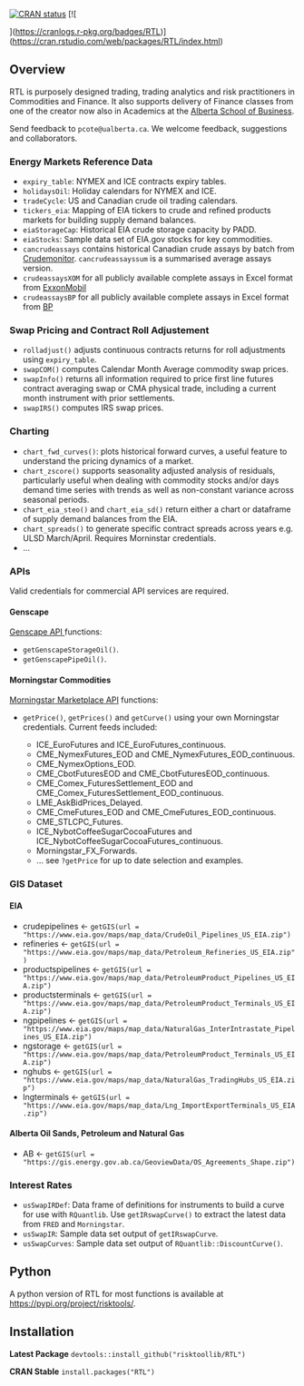<!-- badges: start -->

[![CRAN 
status](https://www.r-pkg.org/badges/version/RTL)](https://cran.r-project.org/package=RTL)
[![

](https://cranlogs.r-pkg.org/badges/RTL)](https://cran.rstudio.com/web/packages/RTL/index.html)

<!-- badges: end --> 



## Overview

RTL is purposely designed trading, trading analytics and risk practitioners in Commodities and Finance. It also supports delivery of Finance classes from one of the creator now also in Academics at the [Alberta School of Business](https://www.ualberta.ca/business/index.html).

Send feedback to `pcote@ualberta.ca`. We welcome feedback, suggestions and collaborators.

### Energy Markets Reference Data

+ `expiry_table`: NYMEX and ICE contracts expiry tables.
+ `holidaysOil`: Holiday calendars for NYMEX and ICE.
+ `tradeCycle`: US and Canadian crude oil trading calendars.
+ `tickers_eia`: Mapping of EIA tickers to crude and refined products markets for building supply demand balances.
+ `eiaStorageCap`: Historical EIA crude storage capacity by PADD.
+ `eiaStocks`: Sample data set of EIA.gov stocks for key commodities.
+ `cancrudeassays` contains historical Canadian crude assays by batch from [Crudemonitor](https://crudemonitor.ca/home.php). `cancrudeassayssum` is a summarised average assays version.
+ `crudeassaysXOM` for all publicly available complete assays in Excel format from [ExxonMobil](https://corporate.exxonmobil.com/Crude-oils/Crude-trading/Crude-oil-blends-by-API-gravity-and-by-sulfur-content#APIgravity)
+ `crudeassaysBP` for all publicly available complete assays in Excel format from [BP](https://www.bp.com/en/global/bp-global-energy-trading/features-and-updates/technical-downloads/crudes-assays.html)

### Swap Pricing and Contract Roll Adjustement

+ `rolladjust()` adjusts continuous contracts returns for roll adjustments using `expiry_table`.
+ `swapCOM()` computes Calendar Month Average commodity swap prices. 
+ `swapInfo()` returns all information required to price first line futures contract averaging swap or CMA physical trade, including a current month instrument with prior settlements. 
+ `swapIRS()` computes IRS swap prices. 

### Charting

+ `chart_fwd_curves()`: plots historical forward curves, a useful feature to understand the pricing dynamics of a market. 
+ `chart_zscore()` supports seasonality adjusted analysis of residuals, particularly useful when dealing with commodity stocks and/or days demand time series with trends as well as non-constant variance across seasonal periods.
+ `chart_eia_steo()` and `chart_eia_sd()` return either a chart or dataframe of supply demand balances from the EIA.
+ `chart_spreads()` to generate specific contract spreads across years e.g. ULSD March/April. Requires Morninstar credentials.
+ ...

### APIs

Valid credentials for commercial API services are required. 

#### Genscape

[Genscape API ](https://developer.genscape.com/) functions:

+ `getGenscapeStorageOil()`.
+ `getGenscapePipeOil()`.

#### Morningstar Commodities

[Morningstar Marketplace API](https://mp.morningstarcommodity.com/marketplace/) functions:

+ `getPrice()`, `getPrices()` and `getCurve()` using your own Morningstar credentials. Current feeds included:

  + ICE_EuroFutures and ICE_EuroFutures_continuous.
  + CME_NymexFutures_EOD and CME_NymexFutures_EOD_continuous.
  + CME_NymexOptions_EOD.
  + CME_CbotFuturesEOD and CME_CbotFuturesEOD_continuous.
  + CME_Comex_FuturesSettlement_EOD and CME_Comex_FuturesSettlement_EOD_continuous.
  + LME_AskBidPrices_Delayed.
  + CME_CmeFutures_EOD and CME_CmeFutures_EOD_continuous.
  + CME_STLCPC_Futures.
  + ICE_NybotCoffeeSugarCocoaFutures and ICE_NybotCoffeeSugarCocoaFutures_continuous.
  + Morningstar_FX_Forwards.
  + ... see `?getPrice` for up to date selection and examples.

### GIS Dataset

#### EIA

+ crudepipelines <- `getGIS(url = "https://www.eia.gov/maps/map_data/CrudeOil_Pipelines_US_EIA.zip")`
+ refineries <- `getGIS(url = "https://www.eia.gov/maps/map_data/Petroleum_Refineries_US_EIA.zip")`
+ productspipelines <- `getGIS(url = "https://www.eia.gov/maps/map_data/PetroleumProduct_Pipelines_US_EIA.zip")`
+ productsterminals <- `getGIS(url = "https://www.eia.gov/maps/map_data/PetroleumProduct_Terminals_US_EIA.zip")`
+ ngpipelines <- `getGIS(url = "https://www.eia.gov/maps/map_data/NaturalGas_InterIntrastate_Pipelines_US_EIA.zip")`
+ ngstorage <- `getGIS(url = "https://www.eia.gov/maps/map_data/PetroleumProduct_Terminals_US_EIA.zip")`
+ nghubs <- `getGIS(url = "https://www.eia.gov/maps/map_data/NaturalGas_TradingHubs_US_EIA.zip")`
+ lngterminals <- `getGIS(url = "https://www.eia.gov/maps/map_data/Lng_ImportExportTerminals_US_EIA.zip")`

#### Alberta Oil Sands, Petroleum and Natural Gas

+ AB <- `getGIS(url = "https://gis.energy.gov.ab.ca/GeoviewData/OS_Agreements_Shape.zip")`

### Interest Rates

+ `usSwapIRDef`: Data frame of definitions for instruments to build a curve for use with `RQuantlib`. Use `getIRswapCurve()` to extract the latest data from `FRED` and `Morningstar`.
+ `usSwapIR`: Sample data set output of `getIRswapCurve`.
+ `usSwapCurves`: Sample data set output of `RQuantlib::DiscountCurve()`.

## Python

A python version of RTL for most functions is available at https://pypi.org/project/risktools/.

## Installation

**Latest Package**
`devtools::install_github("risktoollib/RTL")`

**CRAN Stable**
`install.packages("RTL")`







